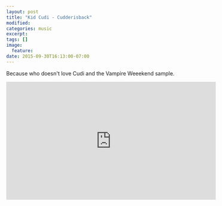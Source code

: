 ```yaml
---
layout: post
title: "Kid Cudi - Cudderisback"
modified:
categories: music
excerpt:
tags: []
image:
  feature:
date: 2015-09-30T16:13:00-07:00
---
```


Because who doesn't love Cudi and the Vampire Weeekend sample.

<iframe width="560" height="315" src="https://www.youtube.com/embed/qDXBpUtiX1E" frameborder="0" allowfullscreen></iframe>
